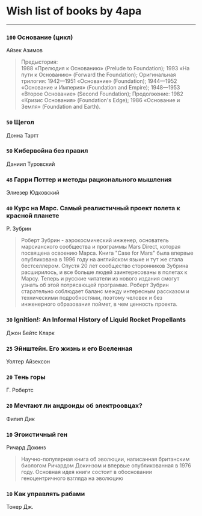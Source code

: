 # Wish list of books by 4apa
---

### `100` Основание (цикл)
Айзек Азимов
> Предыстория:    
>     1988 «Прелюдия к Основанию» (Prelude to Foundation);
>     1993 «На пути к Основанию» (Forward the Foundation);
> Оригинальная трилогия:
>     1942—1951 «Основание» (Foundation);
>     1944—1952 «Основание и Империя» (Foundation and Empire);
>     1948—1953 «Второе Основание» (Second Foundation);
> Продолжение:
>     1982 «Кризис Основания» (Foundation's Edge);
>     1986 «Основание и Земля» (Foundation and Earth).

### `50` Щегол
Донна Тартт

### `50` Кибервойна без правил
Даниил Туровский

### `48` Гарри Поттер и методы рационального мышления
Элиезер Юдковский

### `40` Курс на Марс. Самый реалистичный проект полета к красной планете
Р. Зубрин
> Роберт Зубрин - аэрокосмический инженер, основатель марсианского сообщества и программы Mars Direct, которая посвящена освоению Марса. Книга "Case for Mars" была впервые опубликована в 1996 году на английском языке и тут же стала бестселлером. Спустя 20 лет сообщество сторонников Зубрина расширилось, и все больше людей заинтересованы в полетах к Марсу. Теперь и русские читатели из нового издания смогут узнать об этой потрясающей программе. Роберт Зубрин старательно соблюдает баланс между интересным рассказом и техническими подробностями, поэтому человек и без инженерного образования поймет, в чем ценность проекта.

### `30` Ignition!: An Informal History of Liquid Rocket Propellants
Джон Бейтс Кларк

### `25` Эйнштейн. Его жизнь и его Вселенная
Уолтер Айзексон

### `20` Тень горы
Г. Робертс

### `20` Мечтают ли андроиды об электроовцах?
Филип Дик

### `10` Эгоистичный ген
Ричард Докинз
> Научно-популярная книга об эволюции, написанная британским биологом Ричардом Докинзом и впервые опубликованная в 1976 году. Основная идея книги состоит в обосновании геноцентричного взгляда на эволюцию

### `10` Как управлять рабами
Тонер Дж.

